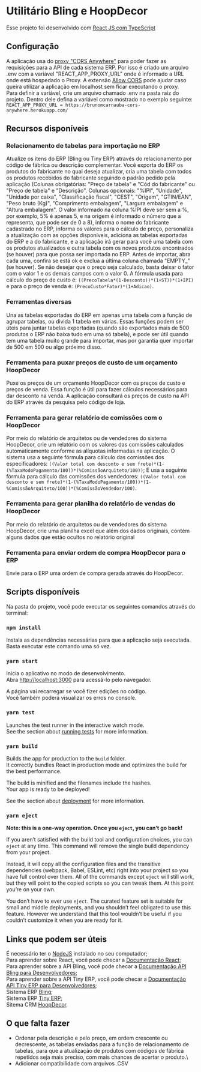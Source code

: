 # Utilitário Bling e HoopDecor

Esse projeto foi desenvolvido com [React JS com TypeScript](https://github.com/facebook/create-react-app) 

## Configuração
A aplicação usa do [proxy "CORS Anywhere"](https://github.com/Rob--W/cors-anywhere) para poder fazer as requisições para a API de cada sistema ERP. Por isso é criado um arquivo .env com a variável "REACT_APP_PROXY_URL" onde é informado a URL onde está hospedado o Proxy. A extensão [Allow CORS](https://chrome.google.com/webstore/detail/allow-cors-access-control/lhobafahddgcelffkeicbaginigeejlf?hl=pt) pode ajudar caso queira utilizar a aplicação em localhost sem ficar executando o proxy.\
Para definir a variável, crie um arquivo chamado .env na pasta raíz do projeto. Dentro dele defina a variável como mostrado no exemplo seguinte: `REACT_APP_PROXY_URL = https://brunomcarnauba-cors-anywhere.herokuapp.com/`

## Recursos disponíveis

### Relacionamento de tabelas para importação no ERP
Atualize os itens do ERP (Bling ou Tiny ERP) através do relacionamento por código de fábrica ou descrição complementar. Você exporta do ERP os produtos do fabricante no qual deseja atualizar, cria uma tabela com todos os produtos recebidos do fabricante seguindo o padrão pedido pela aplicação (Colunas obrigatórias: "Preço de tabela" e "Cód do fabricante" ou "Preço de tabela" e "Descrição". Colunas opcionais: "%IPI", "Unidade", "Unidade por caixa", "Classificação fiscal", "CEST", "Origem", "GTIN/EAN", "Peso bruto (Kg)", "Comprimento embalagem", "Largura embalagem" e "Altura embalagem". O valor informado na coluna %IPI deve ser sem a %, por exemplo, 5% é apenas 5, e na origem é informado o número que a representa, que pode ser de 0 a 8), informa o nome do fabricante cadastrado no ERP, informa os valores para o cálculo de preço, personaliza a atualização com as opções disponíveis, adiciona as tabelas exportadas do ERP e a do fabricante, e a aplicação irá gerar para você uma tabela com os produtos atualizados e outra tabela com os novos produtos encontrados (se houver) para que possa ser importada no ERP. Antes de importar, abra cada uma, confira se está ok e exclua a última coluna chamada "EMPTY_" (se houver). Se não desejar que o preço seja calculado, basta deixar o fator com o valor 1 e os demais campos com o valor 0.
A fórmula usada para cálculo do preço de custo é: `((PrecoTabela*(1-Desconto))*(1+ST))*(1+IPI)` e para o preço de venda é: `(PrecoCusto*Fator)*(1+Adicao)`.

### Ferramentas diversas
Una as tabelas exportadas do ERP em apenas uma tabela com a função de agrupar tabelas, ou divida 1 tabela em várias.
Essas funções podem ser úteis para juntar tabelas exportadas (quando são exportados mais de 500 produtos o ERP não baixa tudo em uma só tabela), e pode ser útil quando tem uma tabela muito grande para importar, mas por garantia quer importar de 500 em 500 ou algo próximo disso.

### Ferramenta para puxar preços de custo de um orçamento HoopDecor
Puxe os preços de um orçamento HoopDecor com os preços de custo e preços de venda. Essa função é útil para fazer cálculos necessários para dar desconto na venda.
A aplicação consultará os preços de custo na API do ERP através da pesquisa pelo código de loja.

### Ferramenta para gerar relatório de comissões com o HoopDecor
Por meio do relatório de arquitetos ou de vendedores do sistema HoopDecor, crie um relatório com os valores das comissões calculados automaticamente conforme as alíquotas informadas na aplicação.
O sistema usa a seguinte fórmula para cálculo das comissões dos especificadores: `((Valor total com desconto e sem frete)*(1-(%TaxaModoPagamento/100))*(%ComissãoArquiteto/100))`;
E usa a seguinte fórmula para cálculo das comissões dos vendedores: `((Valor total com desconto e sem frete)*(1-(%TaxaModoPagamento/100))*(1-%ComissãoArquiteto/100))*(%ComissãoVendedor/100)`.

### Ferramenta para gerar planilha do relatório de vendas do HoopDecor
Por meio do relatório de arquitetos ou de vendedores do sistema HoopDecor, crie uma planilha excel que além dos dados originais, contém alguns dados que estão ocultos no relatório original

### Ferramenta para enviar ordem de compra HoopDecor para o ERP
Envie para o ERP uma ordem de compra gerada através do HoopDecor.

## Scripts disponíveis

Na pasta do projeto, você pode executar os seguintes comandos através do terminal:

### `npm install`

Instala as dependências necessárias para que a aplicação seja executada. Basta executar este comando uma só vez.

### `yarn start`

Inicia o aplicativo no modo de desenvolvimento.\
Abra [http://localhost:3000](http://localhost:3000) para acessá-lo pelo navegador.

A página vai recarregar se você fizer edições no código.\
Você também poderá visualizar os erros no console.

### `yarn test`

Launches the test runner in the interactive watch mode.\
See the section about [running tests](https://facebook.github.io/create-react-app/docs/running-tests) for more information.

### `yarn build`

Builds the app for production to the `build` folder.\
It correctly bundles React in production mode and optimizes the build for the best performance.

The build is minified and the filenames include the hashes.\
Your app is ready to be deployed!

See the section about [deployment](https://facebook.github.io/create-react-app/docs/deployment) for more information.

### `yarn eject`

**Note: this is a one-way operation. Once you `eject`, you can’t go back!**

If you aren’t satisfied with the build tool and configuration choices, you can `eject` at any time. This command will remove the single build dependency from your project.

Instead, it will copy all the configuration files and the transitive dependencies (webpack, Babel, ESLint, etc) right into your project so you have full control over them. All of the commands except `eject` will still work, but they will point to the copied scripts so you can tweak them. At this point you’re on your own.

You don’t have to ever use `eject`. The curated feature set is suitable for small and middle deployments, and you shouldn’t feel obligated to use this feature. However we understand that this tool wouldn’t be useful if you couldn’t customize it when you are ready for it.

## Links que podem ser úteis

É necessário ter o [NodeJS](https://nodejs.org/en/) instalado no seu computador;<br/>
Para aprender sobre React, você pode checar a [Documentação React](https://reactjs.org/);<br/>
Para aprender sobre a API Bling, você pode checar a [Documentação API Bling para Desenvolvedores](https://ajuda.bling.com.br/hc/pt-br/categories/360002186394-API-para-Desenvolvedores);<br/>
Para aprender sobre a API Tiny ERP, você pode checar a [Documentação API Tiny ERP para Desenvolvedores](https://www.tiny.com.br/ajuda/api/api2);<br/>
Sistema ERP [Bling](https://www.bling.com.br/home);<br/>
Sistema ERP [Tiny ERP](https://www.tiny.com.br/);<br/>
Sitema CRM [HoopDecor](https://hoopdecor.com/).

## O que falta fazer

- Ordenar pela descrição e pelo preço, em ordem crescente ou decrescente, as tabelas enviadas para a função de relacionamento de tabelas, para que a atualização de produtos com códigos de fábrica repetidos seja mais preciso, com mais chances de acertar o produto.\
- Adicionar compatibilidade com arquivos .CSV
